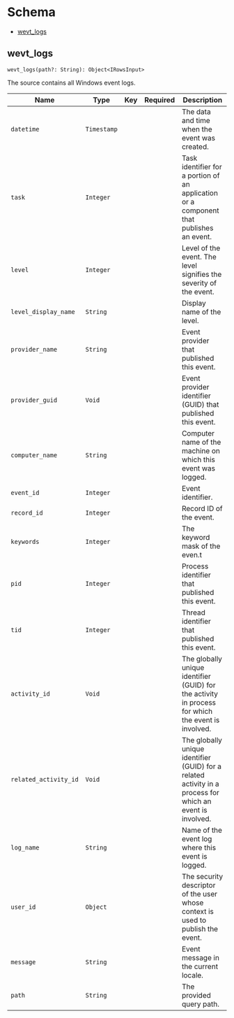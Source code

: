 # Schema

- [wevt_logs](#wevt_logs)

## **wevt_logs**

```
wevt_logs(path?: String): Object<IRowsInput>
```

The source contains all Windows event logs.

| Name | Type | Key | Required | Description |
| --- | --- | --- | --- | --- |
| `datetime`| `Timestamp` |  |  | The data and time when the event was created. |
| `task`| `Integer` |  |  | Task identifier for a portion of an application or a component that publishes an event. |
| `level`| `Integer` |  |  | Level of the event. The level signifies the severity of the event. |
| `level_display_name`| `String` |  |  | Display name of the level. |
| `provider_name`| `String` |  |  | Event provider that published this event. |
| `provider_guid`| `Void` |  |  | Event provider identifier (GUID) that published this event. |
| `computer_name`| `String` |  |  | Computer name of the machine on which this event was logged. |
| `event_id`| `Integer` |  |  | Event identifier. |
| `record_id`| `Integer` |  |  | Record ID of the event. |
| `keywords`| `Integer` |  |  | The keyword mask of the even.t |
| `pid`| `Integer` |  |  | Process identifier that published this event. |
| `tid`| `Integer` |  |  | Thread identifier that published this event. |
| `activity_id`| `Void` |  |  | The globally unique identifier (GUID) for the activity in process for which the event is involved. |
| `related_activity_id`| `Void` |  |  | The globally unique identifier (GUID) for a related activity in a process for which an event is involved. |
| `log_name`| `String` |  |  | Name of the event log where this event is logged. |
| `user_id`| `Object` |  |  | The security descriptor of the user whose context is used to publish the event. |
| `message`| `String` |  |  | Event message in the current locale. |
| `path`| `String` |  |  | The provided query path. |
